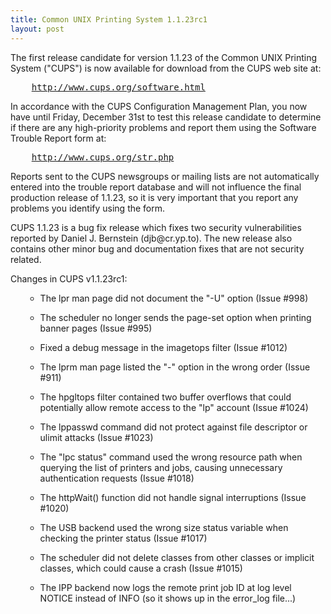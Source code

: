 ```yaml
---
title: Common UNIX Printing System 1.1.23rc1
layout: post
---
```


<P>The first release candidate for version 1.1.23 of the CommonUNIX Printing System ("CUPS") is now available for download fromthe CUPS web site at:</P><PRE>    <A HREF="http://www.cups.org/software.html">http://www.cups.org/software.html</A></PRE><P>In accordance with the CUPS Configuration Management Plan,you now have until Friday, December 31st to test this releasecandidate to determine if there are any high-priority problemsand report them using the Software Trouble Report form at:</P><PRE>    <A HREF="http://www.cups.org/str.php">http://www.cups.org/str.php</A></PRE><P>Reports sent to the CUPS newsgroups or mailing lists are notautomatically entered into the trouble report database and willnot influence the final production release of 1.1.23, so it isvery important that you report any problems you identify usingthe form.</P><P>CUPS 1.1.23 is a bug fix release which fixes two securityvulnerabilities reported by Daniel J. Bernstein (djb@cr.yp.to).The new release also contains other minor bug and documentationfixes that are not security related.</P><P>Changes in CUPS v1.1.23rc1:</P><UL>	
- The lpr man page did not document the "-U" option (Issue #998) 	
- The scheduler no longer sends the page-set option when 	printing banner pages (Issue #995) 	
- Fixed a debug message in the imagetops filter (Issue #1012) 	
- The lprm man page listed the "-" option in the wrong 	order (Issue #911) 	
- The hpgltops filter contained two buffer overflows 	that could potentially allow remote access to the "lp" 	account (Issue #1024) 	
- The lppasswd command did not protect against file 	descriptor or ulimit attacks (Issue #1023) 	
- The "lpc status" command used the wrong resource path 	when querying the list of printers and jobs, causing 	unnecessary authentication requests (Issue #1018) 	
- The httpWait() function did not handle signal 	interruptions (Issue #1020) 	
- The USB backend used the wrong size status variable 	when checking the printer status (Issue #1017) 	
- The scheduler did not delete classes from other 	classes or implicit classes, which could cause a crash 	(Issue #1015) 	
- The IPP backend now logs the remote print job ID at 	log level NOTICE instead of INFO (so it shows up in 	the error_log file...)  </UL>
